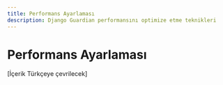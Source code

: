 ```yaml
---
title: Performans Ayarlaması
description: Django Guardian performansını optimize etme teknikleri
---
```


# Performans Ayarlaması

[İçerik Türkçeye çevrilecek]

<!-- Bu sayfa içeriği ana İngilizce userguide/performance.md dosyasından çevrilecektir -->
